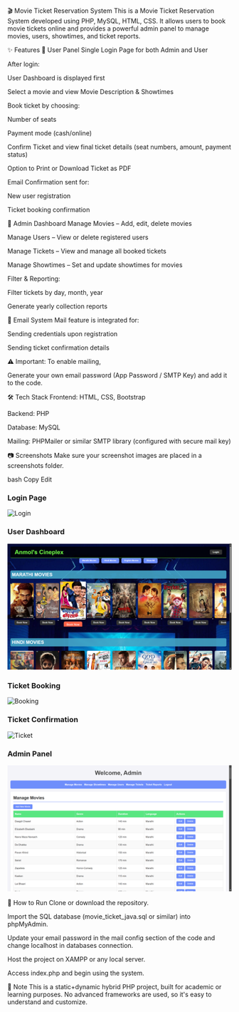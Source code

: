 🎬 Movie Ticket Reservation System
This is a Movie Ticket Reservation System developed using PHP, MySQL, HTML, CSS. It allows users to book movie tickets online and provides a powerful admin panel to manage movies, users, showtimes, and ticket reports.

✨ Features
👤 User Panel
Single Login Page for both Admin and User

After login:

User Dashboard is displayed first

Select a movie and view Movie Description & Showtimes

Book ticket by choosing:

Number of seats

Payment mode (cash/online)

Confirm Ticket and view final ticket details (seat numbers, amount, payment status)

Option to Print or Download Ticket as PDF

Email Confirmation sent for:

New user registration

Ticket booking confirmation

🔐 Admin Dashboard
Manage Movies – Add, edit, delete movies

Manage Users – View or delete registered users

Manage Tickets – View and manage all booked tickets

Manage Showtimes – Set and update showtimes for movies

Filter & Reporting:

Filter tickets by day, month, year

Generate yearly collection reports

📧 Email System
Mail feature is integrated for:

Sending credentials upon registration

Sending ticket confirmation details

⚠️ Important: To enable mailing,

Generate your own email password (App Password / SMTP Key) and add it to the code.

🛠️ Tech Stack
Frontend: HTML, CSS, Bootstrap

Backend: PHP

Database: MySQL

Mailing: PHPMailer or similar SMTP library (configured with secure mail key)

📷 Screenshots
Make sure your screenshot images are placed in a screenshots folder.

bash
Copy
Edit
### Login Page
![Login](screenshots/login.png)

### User Dashboard
![Dashboard](screenshots/user_dashboard.png)

### Ticket Booking
![Booking](screenshots/booking.png)

### Ticket Confirmation
![Ticket](screenshots/ticket.png)

### Admin Panel
![Admin](screenshots/admin_dashboard.png)

🚀 How to Run
Clone or download the repository.

Import the SQL database (movie_ticket_java.sql or similar) into phpMyAdmin.

Update your email password in the mail config section of the code and change localhost in databases connection.

Host the project on XAMPP or any local server.

Access index.php and begin using the system.

📌 Note
This is a static+dynamic hybrid PHP project, built for academic or learning purposes. No advanced frameworks are used, so it's easy to understand and customize.
